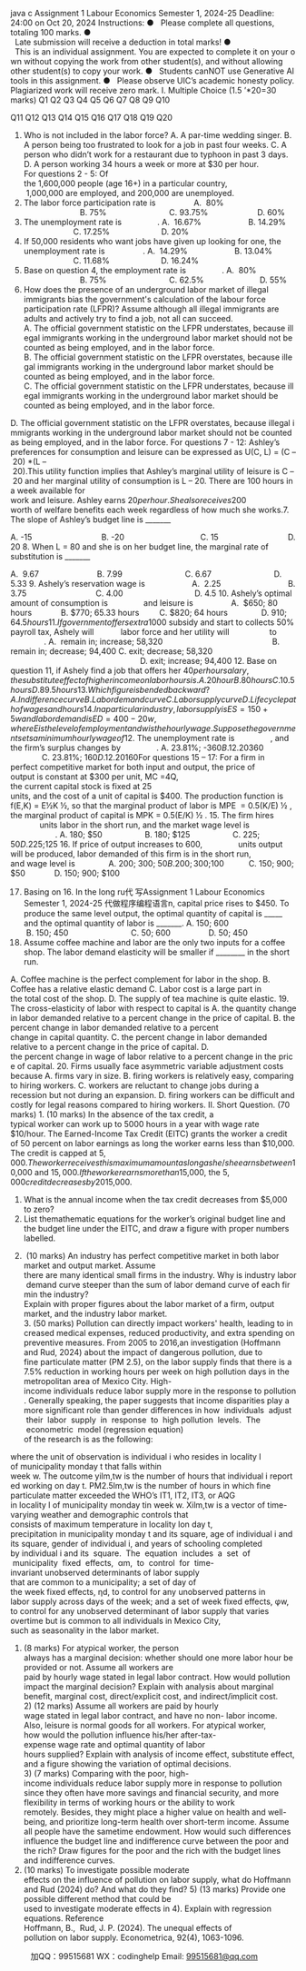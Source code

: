 java c
Assignment 1 Labour Economics
Semester 1, 2024-25
Deadline: 24:00 on Oct 20, 2024
Instructions:
●   Please complete all questions, totaling 100 marks.
●   Late submission will receive a deduction in total marks!
●   This is an individual assignment. You are expected to complete it on your own without copying the work from other student(s), and without allowing other student(s) to copy your work.
●   Students canNOT use Generative AI tools in this assignment.
●   Please observe UIC’s academic honesty policy. Plagiarized work will receive zero mark.
I. Multiple Choice (1.5 ’*20=30 marks)
Q1
Q2
Q3
Q4
Q5
Q6
Q7
Q8
Q9
Q10










Q11
Q12
Q13
Q14
Q15
Q16
Q17
Q18
Q19
Q20










1. Who is not included in the labor force?
A. A par-time wedding singer.
B. A person being too frustrated to look for a job in past four weeks.
C. A person who didn’t work for a restaurant due to typhoon in past 3 days.
D. A person working 34 hours a week or more at $30 per hour.
For questions 2 - 5: Of the 1,600,000 people (age 16+) in a particular country,  1,000,000 are employed, and 200,000 are unemployed.
2. The labor force participation rate is                
A.  80%                          B. 75%                            C. 93.75%                      D. 60%
3. The unemployment rate is                .
A.  16.67%                     B. 14.29%                       C. 17.25%                       D. 20%
4. If 50,000 residents who want jobs have given up looking for one, the unemployment rate is                 .
A.  14.29%                     B. 13.04%                       C. 11.68%                       D. 16.24%
5. Base on question 4, the employment rate is                .
A.  80%                          B. 75%                            C. 62.5%                         D. 55%
6. How does the presence of an underground labor market of illegal immigrants bias the government's calculation of the labour force participation rate (LFPR)? Assume although all illegal immigrants are adults and actively try to find a job, not all can succeed.
A. The official government statistic on the LFPR understates, because illegal immigrants working in the underground labor market should not be counted as being employed, and in the labor force.
B. The official government statistic on the LFPR overstates, because illegal immigrants working in the underground labor market should be counted as being employed, and in the labor force.
C. The official government statistic on the LFPR understates, because illegal immigrants working in the underground labor market should be counted as being employed, and in the labor force.


D. The official government statistic on the LFPR overstates, because illegal immigrants working in the underground labor market should not be counted as being employed, and in the labor force.
For questions 7 - 12: Ashley’s preferences for consumption and leisure can be expressed as U(C, L) = (C – 20) *(L – 20).This utility function implies that Ashley’s marginal utility of leisure is C – 20 and her marginal utility of consumption is L – 20. There are 100 hours in a week available for work and leisure. Ashley earns $20 per hour. She also receives $200 worth of welfare benefits each week regardless of how much she works.7. The slope of Ashley’s budget line is _______

A. -15                               B. -20                                  C. 15                               D. 20
8. When L = 80 and she is on her budget line, the marginal rate of substitution is _______


A.  9.67                          B. 7.99                            C. 6.67                            D. 5.33
9. Ashely’s reservation wage is                    
A.  2.25                              B. 3.75                               C. 4.00                                D. 4.5
10. Ashely’s optimal amount of consumption is                and leisure is                
A.  $650; 80 hours             B. $770; 65.33 hours         C. $820; 64 hours               D. $910; 64.5 hours
11. If government offers extra $1000 subsidy and start to collects 50% payroll tax, Ashely will            labor force and her
utility will                  to                .
A.  remain in; increase; 58,320                                                 B. remain in; decrease; 94,400
C. exit; decrease; 58,320                                                           D. exit; increase; 94,400
12. Base on question 11, if Ashely find a job that offers her $40 per hour salary, the substitute effect of higher income on
labor hours is              .
A. 20 hour                         B. 80 hours                        C. 10.5 hours                      D. 89.5 hours
13. Which figure is bended backward?
A. Indifference curve                                                   B. Labor demand curve
C. Labor supply curve                                                 D. Life cycle path of wages and hours
14. In a particular industry, labor supply is ES  = 150 + 5w and labor demand is ED  = 400 - 20w, where E is the level of employment and wis the hourly wage. Suppose the government sets a minimum hourly wage of $12. The unemployment rate is                , and the firm’s surplus changes by                .
A. 23.81%; -$360              B. 12.20%; -$360               C. 23.81%; $160                D. 12.20%; $160For questions 15 – 17: For a firm in perfect competitive market for both input and output, the price of output is constant at $300 per unit, MC =4Q, the current capital stock is fixed at 25 units, and the cost of a unit of capital is $400. The production function is
f(E,K) = E½K ½,
so that the marginal product of labor is
MPE  = 0.5(K/E) ½ ,
the marginal product of capital is
MPK = 0.5(E/K) ½ .
15. The firm hires              units labor in the short run, and the market wage level is                     .
A. 180; $50                   B. 180; $125                   C. 225; $50                     D. 225; $125
16. If price of output increases to 600,                units output will be produced, labor demanded of this firm is
in the short run, and wage level is              
A. 200; 300; $50          B. 200; 300; $100           C. 150; 900; $50             D. 150; 900; $100


17. Basing on 16. In the long ru代 写Assignment 1 Labour Economics Semester 1, 2024-25
代做程序编程语言n, capital price rises to $450. To produce the same level output, the optimal quantity of capital is _____ and the optimal quantity of labor is _______.
A. 150; 600                           B. 150; 450                            C. 50; 600                 D. 50; 450
18. Assume coffee machine and labor are the only two inputs for a coffee shop. The labor demand elasticity will be smaller if ________ in the short run.


A. Coffee machine is the perfect complement for labor in the shop.
B. Coffee has a relative elastic demand
C. Labor cost is a large part in the total cost of the shop.
D. The supply of tea machine is quite elastic.
19. The cross-elasticity of labor with respect to capital is
A. the quantity change in labor demanded relative to a percent change in the price of capital.
B. the percent change in labor demanded relative to a percent change in capital quantity.
C. the percent change in labor demanded relative to a percent change in the price of capital.
D. the percent change in wage of labor relative to a percent change in the price of capital.
20. Firms usually face asymmetric variable adjustment costs because
A. firms vary in size.
B. firing workers is relatively easy, comparing to hiring workers.
C. workers are reluctant to change jobs during a recession but not during an expansion.
D. firing workers can be difficult and costly for legal reasons compared to hiring workers.
II. Short Question. (70 marks)
1. (10 marks) In the absence of the tax credit, a typical worker can work up to 5000 hours in a year with wage rate $10/hour. The Earned-Income Tax Credit (EITC) grants the worker a credit of 50 percent on labor earnings as long the worker earns less than $10,000. The credit is capped at $5,000. The worker receives this maximum amount as long as he/she earns between $10,000 and $15,000. If the worker earns more than $15,000, the $5,000 credit decreases by 20% of the difference between actual income and $15,000.
1) What is the annual income when the tax credit decreases from $5,000 to zero?
2) List themathematic equations for the worker’s original budget line and the budget line under the EITC, and draw a figure with proper numbers labelled.
2.  (10 marks) An industry has perfect competitive market in both labor market and output market. Assume there are many identical small firms in the industry. Why is industry labor demand curve steeper than the sum of labor demand curve of each firmin the industry? Explain with proper figures about the labor market of a firm, output market, and the industry labor market.
3. (50 marks) Pollution can directly impact workers' health, leading to increased medical expenses, reduced productivity, and extra spending on preventive measures. From 2005 to 2016,an investigation (Hoffmann and Rud, 2024) about the impact of dangerous pollution, due to fine particulate matter (PM 2.5), on the labor supply finds that there is a 7.5% reduction in working hours per week on high pollution days in the metropolitan area of Mexico City. High-income individuals reduce labor supply more in the response to pollution. Generally speaking, the paper suggests that income disparities play a more significant role than gender differences in how  individuals  adjust  their  labor  supply  in  response  to  high pollution  levels.  The  econometric  model (regression equation) of the research is as the following: 

where the unit of observation is individual i who resides in locality l of municipality monday t that falls within week w. The outcome yilm,tw is the number of hours that individual i reported working on day t. PM2.5lm,tw is the number of hours in which fine particulate matter exceeded the WHO’s IT1, IT2, IT3, or AQG in locality l of municipality monday tin week w. Xilm,tw is a vector of time-varying weather and demographic controls that consists of maximum temperature in locality lon day t, precipitation in municipality monday t and its square, age of individual i and its square, gender of individual i, and years of schooling completed by individual i and its  square.  The  equation  includes  a  set  of  municipality  fixed  effects,  αm,  to  control  for  time-invariant unobserved determinants of labor supply that are common to a municipality; a set of day of the week fixed effects, ηd, to control for any unobserved patterns in labor supply across days of the week; and a set of week fixed effects, φw, to control for any unobserved determinant of labor supply that varies overtime but is common to all individuals in Mexico City, such as seasonality in the labor market.
1) (8 marks) For atypical worker, the person always has a marginal decision: whether should one more labor hour be provided or not. Assume all workers are paid by hourly wage stated in legal labor contract. How would pollution impact the marginal decision? Explain with analysis about marginal benefit, marginal cost, direct/explicit cost, and indirect/implicit cost.
2) (12 marks) Assume all workers are paid by hourly wage stated in legal labor contract, and have no non- labor income. Also, leisure is normal goods for all workers. For atypical worker, how would the pollution influence his/her after-tax-expense wage rate and optimal quantity of labor hours supplied? Explain with analysis of income effect, substitute effect, and a figure showing the variation of optimal decisions.
3) (7 marks) Comparing with the poor, high-income individuals reduce labor supply more in response to pollution since they often have more savings and financial security, and more flexibility in terms of working hours or the ability to work remotely. Besides, they might place a higher value on health and well-being, and prioritize long-term health over short-term income. Assume all people have the sametime endowment. How would such differences influence the budget line and indifference curve between the poor and the rich? Draw figures for the poor and the rich with the budget lines and indifference curves.
4) (10 marks) To investigate possible moderate effects on the influence of pollution on labor supply, what do Hoffmann and Rud (2024) do? And what do they find?
5) (13 marks) Provide one possible different method that could be used to investigate moderate effects in 4). Explain with regression equations.
Reference
Hoffmann, B.,  Rud, J. P. (2024). The unequal effects of pollution on labor supply. Econometrica, 92(4), 1063-1096.





         
加QQ：99515681  WX：codinghelp  Email: 99515681@qq.com
